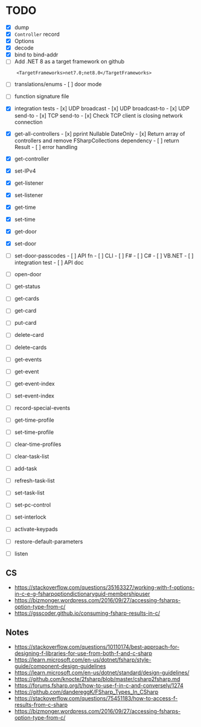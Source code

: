 # TODO

- [x] dump
- [x] `Controller` record
- [x] Options
- [x] decode
- [x] bind to bind-addr
- [ ] Add .NET 8 as a target framework on github
```
    <TargetFrameworks>net7.0;net8.0</TargetFrameworks>
```

- [ ] translations/enums
      - [ ] door mode
- [ ] function signature file

- [x] integration tests
      - [x] UDP broadcast
      - [x] UDP broadcast-to
      - [x] UDP send-to
      - [x] TCP send-to
      - [x] Check TCP client is closing network connection

- [x] get-all-controllers
      - [x] pprint Nullable DateOnly
      - [x] Return array of controllers and remove FSharpCollections dependency
      - [ ] return Result
      - [ ] error handling

- [x] get-controller
- [x] set-IPv4
- [x] get-listener
- [x] set-listener
- [x] get-time
- [x] set-time
- [x] get-door
- [x] set-door
- [ ] set-door-passcodes
      - [ ] API fn
      - [ ] CLI
            - [ ] F#
            - [ ] C#
            - [ ] VB.NET
      - [ ] integration test
      - [ ] API doc

- [ ] open-door
- [ ] get-status
- [ ] get-cards
- [ ] get-card
- [ ] put-card
- [ ] delete-card
- [ ] delete-cards
- [ ] get-events
- [ ] get-event
- [ ] get-event-index
- [ ] set-event-index
- [ ] record-special-events
- [ ] get-time-profile
- [ ] set-time-profile
- [ ] clear-time-profiles
- [ ] clear-task-list
- [ ] add-task
- [ ] refresh-task-list
- [ ] set-task-list
- [ ] set-pc-control
- [ ] set-interlock
- [ ] activate-keypads
- [ ] restore-default-parameters
- [ ] listen

## CS
- https://stackoverflow.com/questions/35163327/working-with-f-options-in-c-e-g-fsharpoptiondictionaryguid-membershipuser
- https://bizmonger.wordpress.com/2016/09/27/accessing-fsharps-option-type-from-c/
- https://gsscoder.github.io/consuming-fsharp-results-in-c/

## Notes
- https://stackoverflow.com/questions/10110174/best-approach-for-designing-f-libraries-for-use-from-both-f-and-c-sharp
- https://learn.microsoft.com/en-us/dotnet/fsharp/style-guide/component-design-guidelines
- https://learn.microsoft.com/en-us/dotnet/standard/design-guidelines/
- https://github.com/knocte/2fsharp/blob/master/csharp2fsharp.md
- https://forums.fsharp.org/t/how-to-use-f-in-c-and-conversely/1274
- https://github.com/dandereggK/FSharp_Types_In_CSharp
- https://stackoverflow.com/questions/75451183/how-to-access-f-results-from-c-sharp
- https://bizmonger.wordpress.com/2016/09/27/accessing-fsharps-option-type-from-c/
